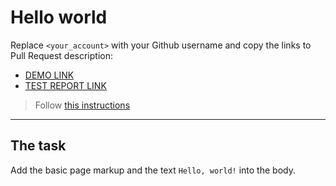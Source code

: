 # Hello world
Replace `<your_account>` with your Github username and copy the links to Pull Request description:
- [DEMO LINK](https://titech0.github.io/layout_hello-world/)
- [TEST REPORT LINK](https://titech0.github.io/layout_hello-world/report/html_report/)

> Follow [this instructions](https://mate-academy.github.io/layout_task-guideline/#how-to-solve-the-layout-tasks-on-github)
___

## The task
Add the basic page markup and the text `Hello, world!` into the body.
